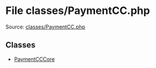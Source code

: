 File classes/PaymentCC.php
=========

Source: [classes/PaymentCC.php](https://github.com/PrestaShop/PrestaShop/blob/1.5.6.3/classes/PaymentCC.php)


Classes
-------

* [PaymentCCCore](class.PaymentCCCore.md)

